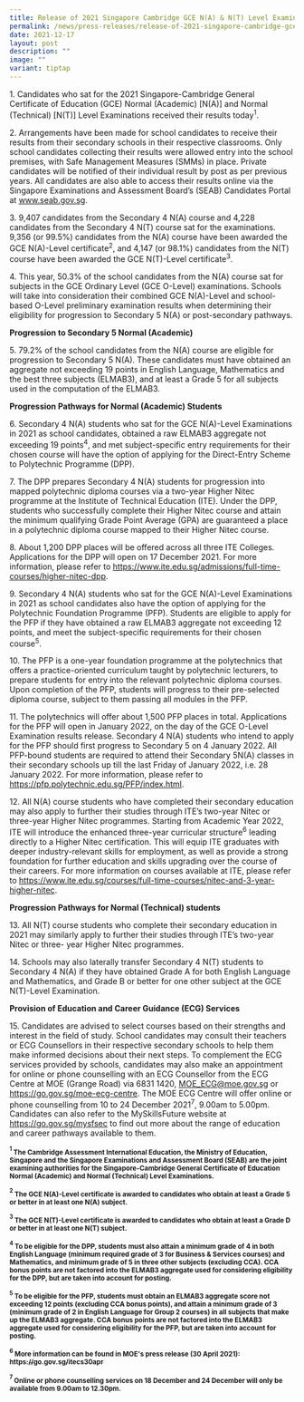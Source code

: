 ```yaml
---
title: Release of 2021 Singapore Cambridge GCE N(A) & N(T) Level Examination Results
permalink: /news/press-releases/release-of-2021-singapore-cambridge-gce-na-nt-level-examination-results/
date: 2021-12-17
layout: post
description: ""
image: ""
variant: tiptap
---
```

<p>1. Candidates who sat for the 2021 Singapore-Cambridge General Certificate
of Education (GCE) Normal (Academic) [N(A)] and Normal (Technical) [N(T)]
Level Examinations received their results today<sup>1</sup>.</p>
<p>2. Arrangements have been made for school candidates to receive their
results from their secondary schools in their respective classrooms. Only
school candidates collecting their results were allowed entry into the
school premises, with Safe Management Measures (SMMs) in place. Private
candidates will be notified of their individual result by post as per previous
years. All candidates are also able to access their results online via
the Singapore Examinations and Assessment Board’s (SEAB) Candidates Portal
at <a href="https://www.seab.gov.sg/" rel="noopener noreferrer nofollow" target="_blank"><u>www.seab.gov.sg</u></a>.</p>
<p>3. 9,407 candidates from the Secondary 4 N(A) course and 4,228 candidates
from the Secondary 4 N(T) course sat for the examinations. 9,356 (or 99.5%)
candidates from the N(A) course have been awarded the GCE N(A)-Level certificate<sup>2</sup>,
and 4,147 (or 98.1%) candidates from the N(T) course have been awarded
the GCE N(T)-Level certificate<sup>3</sup>.</p>
<p>4. This year, 50.3% of the school candidates from the N(A) course sat
for subjects in the GCE Ordinary Level (GCE O-Level) examinations. Schools
will take into consideration their combined GCE N(A)-Level and school-based
O-Level preliminary examination results when determining their eligibility
for progression to Secondary 5 N(A) or post-secondary pathways.</p>
<p><strong>Progression to Secondary 5 Normal (Academic)</strong>
</p>
<p>5. 79.2% of the school candidates from the N(A) course are eligible for
progression to Secondary 5 N(A). These candidates must have obtained an
aggregate not exceeding 19 points in English Language, Mathematics and
the best three subjects (ELMAB3), and at least a Grade 5 for all subjects
used in the computation of the ELMAB3.</p>
<p><strong>Progression Pathways for Normal (Academic) Students</strong>
</p>
<p>6. Secondary 4 N(A) students who sat for the GCE N(A)-Level Examinations
in 2021 as school candidates, obtained a raw ELMAB3 aggregate not exceeding
19 points<sup>4</sup>, and met subject-specific entry requirements for
their chosen course will have the option of applying for the Direct-Entry
Scheme to Polytechnic Programme (DPP).</p>
<p>7. The DPP prepares Secondary 4 N(A) students for progression into mapped
polytechnic diploma courses via a two-year Higher Nitec programme at the
Institute of Technical Education (ITE). Under the DPP, students who successfully
complete their Higher Nitec course and attain the minimum qualifying Grade
Point Average (GPA) are guaranteed a place in a polytechnic diploma course
mapped to their Higher Nitec course.</p>
<p>8. About 1,200 DPP places will be offered across all three ITE Colleges.
Applications for the DPP will open on 17 December 2021. For more information,
please refer to <a href="https://www.seab.gov.sg/" rel="noopener noreferrer nofollow" target="_blank"><u>https://www.ite.edu.sg/admissions/full-time-courses/higher-nitec-dpp</u></a>.</p>
<p>9. Secondary 4 N(A) students who sat for the GCE N(A)-Level Examinations
in 2021 as school candidates also have the option of applying for the Polytechnic
Foundation Programme (PFP). Students are eligible to apply for the PFP
if they have obtained a raw ELMAB3 aggregate not exceeding 12 points, and
meet the subject-specific requirements for their chosen course<sup>5</sup>.</p>
<p>10. The PFP is a one-year foundation programme at the polytechnics that
offers a practice-oriented curriculum taught by polytechnic lecturers,
to prepare students for entry into the relevant polytechnic diploma courses.
Upon completion of the PFP, students will progress to their pre-selected
diploma course, subject to them passing all modules in the PFP.</p>
<p>11. The polytechnics will offer about 1,500 PFP places in total. Applications
for the PFP will open in January 2022, on the day of the GCE O-Level Examination
results release. Secondary 4 N(A) students who intend to apply for the
PFP should first progress to Secondary 5 on 4 January 2022. All PFP-bound
students are required to attend their Secondary 5N(A) classes in their
secondary schools up till the last Friday of January 2022, i.e. 28 January
2022. For more information, please refer to <a href="https://www.seab.gov.sg/" rel="noopener noreferrer nofollow" target="_blank"><u>https://pfp.polytechnic.edu.sg/PFP/index.html</u></a>.</p>
<p>12. All N(A) course students who have completed their secondary education
may also apply to further their studies through ITE’s two-year Nitec or
three-year Higher Nitec programmes. Starting from Academic Year 2022, ITE
will introduce the enhanced three-year curricular structure<sup>6</sup> leading
directly to a Higher Nitec certification. This will equip ITE graduates
with deeper industry-relevant skills for employment, as well as provide
a strong foundation for further education and skills upgrading over the
course of their careers. For more information on courses available at ITE,
please refer to <a href="https://www.seab.gov.sg/" rel="noopener noreferrer nofollow" target="_blank"><u>https://www.ite.edu.sg/courses/full-time-courses/nitec-and-3-year-higher-nitec</u></a>.</p>
<p><strong>Progression Pathways for Normal (Technical) students</strong>
</p>
<p>13. All N(T) course students who complete their secondary education in
2021 may similarly apply to further their studies through ITE’s two-year
Nitec or three- year Higher Nitec programmes.</p>
<p>14. Schools may also laterally transfer Secondary 4 N(T) students to Secondary
4 N(A) if they have obtained Grade A for both English Language and Mathematics,
and Grade B or better for one other subject at the GCE N(T)-Level Examination.</p>
<p><strong>Provision of Education and Career Guidance (ECG) Services</strong>
</p>
<p>15. Candidates are advised to select courses based on their strengths
and interest in the field of study. School candidates may consult their
teachers or ECG Counsellors in their respective secondary schools to help
them make informed decisions about their next steps. To complement the
ECG services provided by schools, candidates may also make an appointment
for online or phone counselling with an ECG Counsellor from the ECG Centre
at MOE (Grange Road) via 6831 1420, <a href="https://www.seab.gov.sg/" rel="noopener noreferrer nofollow" target="_blank"><u>MOE_ECG@moe.gov.sg</u></a> or <a href="https://www.seab.gov.sg/" rel="noopener noreferrer nofollow" target="_blank"><u>https://go.gov.sg/moe-ecg-centre</u></a>.
The MOE ECG Centre will offer online or phone counselling from 10 to 24
December 2021<sup>7</sup>, 9.00am to 5.00pm. Candidates can also refer
to the MySkillsFuture website at <a href="https://www.seab.gov.sg/" rel="noopener noreferrer nofollow" target="_blank"><u>https://go.gov.sg/mysfsec</u></a> to
find out more about the range of education and career pathways available
to them.</p>
<p><strong><sup><sub>1</sub></sup><sub> The Cambridge Assessment International Education, the Ministry of Education, Singapore and the Singapore Examinations and Assessment Board (SEAB) are the joint examining authorities for the Singapore-Cambridge General Certificate of Education Normal (Academic) and Normal (Technical) Level Examinations.</sub></strong>
</p>
<p><strong><sup><sub>2</sub></sup><sub> The GCE N(A)-Level certificate is awarded to candidates who obtain at least a Grade 5 or better in at least one N(A) subject.</sub></strong>
</p>
<p><strong><sup><sub>3</sub></sup><sub> The GCE N(T)-Level certificate is awarded to candidates who obtain at least a Grade D or better in at least one N(T) subject.</sub></strong>
</p>
<p><strong><sup><sub>4</sub></sup><sub> To be eligible for the DPP, students must also attain a minimum grade of 4 in both English Language (minimum required grade of 3 for Business &amp; Services courses) and Mathematics, and minimum grade of 5 in three other subjects (excluding CCA). CCA bonus points are not factored into the ELMAB3 aggregate used for considering eligibility for the DPP, but are taken into account for posting.</sub></strong>
</p>
<p><strong><sup><sub>5</sub></sup><sub> To be eligible for the PFP, students must obtain an ELMAB3 aggregate score not exceeding 12 points (excluding CCA bonus points), and attain a minimum grade of 3 (minimum grade of 2 in English Language for Group 2 courses) in all subjects that make up the ELMAB3 aggregate. CCA bonus points are not factored into the ELMAB3 aggregate used for considering eligibility for the PFP, but are taken into account for posting.</sub></strong>
</p>
<p><strong><sup><sub>6</sub></sup><sub> More information can be found in MOE's press release (30 April 2021): </sub><a href="https://go.gov.sg/itecs30apr" rel="noopener noreferrer nofollow" target="_blank"><sub>https://go.gov.sg/itecs30apr</sub></a></strong>
</p>
<p><strong><sup><sub>7 </sub></sup><sub>Online or phone counselling services on 18 December and 24 December will only be available from 9.00am to 12.30pm.</sub></strong>
</p>
<p></p>